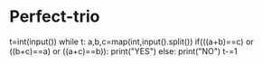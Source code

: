 # Perfect-trio
t=int(input())
while t:
    a,b,c=map(int,input().split())
    if(((a+b)==c) or ((b+c)==a) or ((a+c)==b)):
        print("YES")
    else:
        print("NO")
    t-=1

